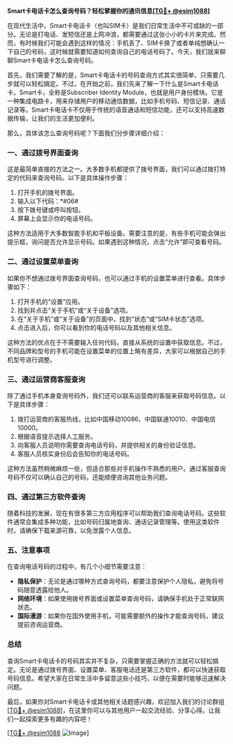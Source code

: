 **Smart卡电话卡怎么查询号码？轻松掌握你的通讯信息[[TG💪+ @esim1088](https://t.me/s/esim1088)]**

在现代生活中，Smart卡电话卡（也叫SIM卡）是我们日常生活中不可或缺的一部分。无论是打电话、发短信还是上网冲浪，都需要通过这张小小的卡片来完成。然而，有时候我们可能会遇到这样的情况：手机丢了、SIM卡换了或者单纯想确认一下自己的号码，这时候就需要知道如何查询自己的电话号码了。今天，我们就来聊聊Smart卡电话卡怎么查询号码。

首先，我们需要了解的是，Smart卡电话卡的号码查询方式其实很简单，只需要几步就可以轻松搞定。不过，在开始之前，我们先来了解一下什么是Smart卡电话卡。Smart卡，全称是Subscriber Identity Module，也就是用户身份模块。它是一种集成电路卡，用来存储用户的移动通信数据，比如手机号码、短信记录、通话记录等。Smart卡电话卡不仅用于传统的语音通话和短信功能，还可以支持高速数据传输，让我们的生活更加便利。

那么，具体该怎么查询号码呢？下面我们分步骤详细介绍：

### **一、通过拨号界面查询**
这是最简单直接的方法之一。大多数手机都提供了拨号界面，我们可以通过拨打特定的代码来查询号码。以下是具体操作步骤：

1. 打开手机的拨号界面。
2. 输入以下代码：*#06#
3. 按下拨号键或呼叫按钮。
4. 屏幕上会显示你的电话号码。

这种方法适用于大多数智能手机和平板设备。需要注意的是，有些手机可能会弹出提示框，询问是否允许显示号码。如果遇到这种情况，点击“允许”即可查看号码。

### **二、通过设置菜单查询**
如果你不想通过拨号界面查询号码，也可以通过手机的设置菜单进行查看。具体步骤如下：

1. 打开手机的“设置”应用。
2. 找到并点击“关于手机”或“关于设备”选项。
3. 在“关于手机”或“关于设备”的页面中，找到“状态”或“SIM卡状态”选项。
4. 点击进入后，你可以看到你的电话号码以及其他相关信息。

这种方法的优点在于不需要输入任何代码，直接从系统的设置中获取信息。不过，不同品牌和型号的手机可能在设置菜单的位置上略有差异，大家可以根据自己的手机型号进行调整。

### **三、通过运营商客服查询**
除了通过手机本身查询号码外，我们还可以联系运营商的客服来获取号码信息。以下是具体步骤：

1. 拨打运营商的客服热线，比如中国移动10086、中国联通10010、中国电信10000。
2. 根据语音提示选择人工服务。
3. 向客服人员说明你需要查询电话号码，并提供相关的身份验证信息。
4. 客服人员核实身份后会告知你的电话号码。

这种方法虽然稍微麻烦一些，但适合那些对手机操作不熟悉的用户。通过客服查询号码不仅可以确认自己的号码，还能顺便咨询其他业务问题。

### **四、通过第三方软件查询**
随着科技的发展，现在有很多第三方应用程序可以帮助我们查询电话号码。这些软件通常会集成多种功能，比如号码归属地查询、通话记录管理等。使用这类软件时，请确保下载来源可靠，以免泄露个人信息。

### **五、注意事项**
在查询电话号码的过程中，有几个小细节需要注意：

- **隐私保护**：无论是通过哪种方式查询号码，都要注意保护个人隐私，避免将号码随意透露给他人。
- **网络环境**：如果使用拨号界面或设置菜单查询号码，请确保手机处于正常联网状态。
- **国际漫游**：如果你在国外使用手机，可能需要额外的操作才能查询号码，建议提前咨询运营商。

### **总结**
查询Smart卡电话卡的号码其实并不复杂，只需要掌握正确的方法就可以轻松搞定。无论是通过拨号界面、设置菜单、客服电话还是第三方软件，都可以快速获取号码信息。希望大家在日常生活中多留意这些小技巧，以便在需要时能够迅速解决问题。

最后，如果你对Smart卡电话卡或其他相关话题感兴趣，欢迎加入我们的讨论群组[[TG💪+ @esim1088](https://t.me/s/esim1088)]，在这里你可以与其他用户一起交流经验、分享心得。让我们一起探索更多有趣的内容吧！

[[TG💪+ @esim1088](https://t.me/s/esim1088) ![Image](https://i.postimg.cc/4NQfJmqS/Snipaste-2025-05-13-00-14-12.png)]